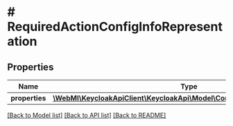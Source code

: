 # # RequiredActionConfigInfoRepresentation

## Properties

Name | Type | Description | Notes
------------ | ------------- | ------------- | -------------
**properties** | [**\WebMI\KeycloakApiClient\KeycloakApi\Model\ConfigPropertyRepresentation[]**](ConfigPropertyRepresentation.md) |  | [optional]

[[Back to Model list]](../../README.md#models) [[Back to API list]](../../README.md#endpoints) [[Back to README]](../../README.md)

